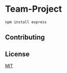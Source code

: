 # Team-Project

```bash
npm install express
```

## Contributing

## License

[MIT](https://choosealicense.com/licenses/mit/)
